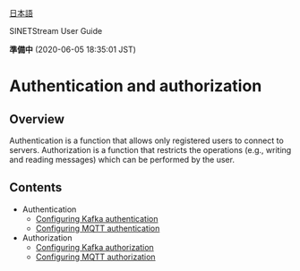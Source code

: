 <!--
Copyright (C) 2020 National Institute of Informatics

Licensed to the Apache Software Foundation (ASF) under one
or more contributor license agreements.  See the NOTICE file
distributed with this work for additional information
regarding copyright ownership.  The ASF licenses this file
to you under the Apache License, Version 2.0 (the
"License"); you may not use this file except in compliance
with the License.  You may obtain a copy of the License at

  http://www.apache.org/licenses/LICENSE-2.0

Unless required by applicable law or agreed to in writing,
software distributed under the License is distributed on an
"AS IS" BASIS, WITHOUT WARRANTIES OR CONDITIONS OF ANY
KIND, either express or implied.  See the License for the
specific language governing permissions and limitations
under the License.
-->

[日本語](auth.md)

SINETStream User Guide

**準備中** (2020-06-05 18:35:01 JST)

# Authentication and authorization

## Overview

Authentication is a function that allows only registered users to connect to servers.
Authorization is a function that restricts the operations (e.g., writing and reading messages) which can be performed by the user.

## Contents

* Authentication
    * [Configuring Kafka authentication](kafka-authentication.en.md)
    * [Configuring MQTT authentication](mqtt-authentication.en.md)
* Authorization
    * [Configuring Kafka authorization](kafka-authorization.en.md)
    * [Configuring MQTT authorization](mqtt-authorization.en.md)

